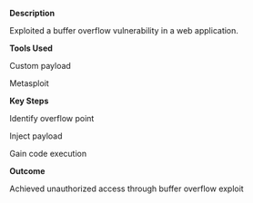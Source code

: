 **Description**

Exploited a buffer overflow vulnerability in a web application.

**Tools Used**

Custom payload

Metasploit

**Key Steps**

Identify overflow point

Inject payload

Gain code execution

**Outcome**

Achieved unauthorized access through buffer overflow exploit
